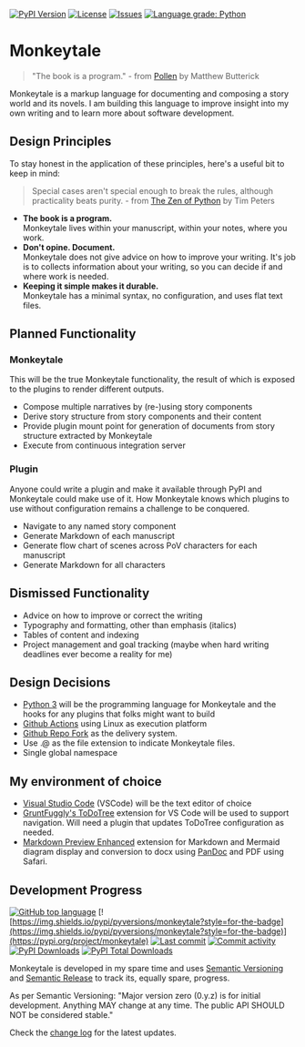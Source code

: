 [![PyPI Version](https://img.shields.io/pypi/v/monkeytale.svg?style=for-the-badge)](https://pypi.org/project/monkeytale)
[![License](https://img.shields.io/github/license/MLAOPDX/monkeytale.svg?style=for-the-badge)](/LICENSE.md)
[![Issues](https://img.shields.io/github/issues/MLAOPDX/monkeytale.svg?style=for-the-badge)](../../issues)
[![Language grade: Python](https://img.shields.io/lgtm/grade/python/github/MLAOPDX/monkeytale?style=for-the-badge)](https://lgtm.com/projects/g/MLAOPDX/monkeytale/context:python)

# Monkeytale

> "The book is a program." - from [Pollen](https://docs.racket-lang.org/pollen/big-picture.html) by Matthew Butterick

Monkeytale is a markup language for documenting and composing a story world and its novels. I am building this language to improve insight into my own writing and to learn more about software development.

## Design Principles

To stay honest in the application of these principles, here's a useful bit to keep in mind:

> Special cases aren't special enough to break the rules, although practicality beats purity. - from [The Zen of Python](https://peps.python.org/pep-0020/) by Tim Peters

- **The book is a program.**</br>Monkeytale lives within your manuscript, within your notes, where you work.
- **Don't opine. Document.**</br>Monkeytale does not give advice on how to improve your writing. It's job is to collects information about your writing, so you can decide if and where work is needed.
- **Keeping it simple makes it durable.**</br>Monkeytale has a minimal syntax, no configuration, and uses flat text files.

## Planned Functionality

### Monkeytale
This will be the true Monkeytale functionality, the result of which is exposed to the plugins to render different outputs.
- Compose multiple narratives by (re-)using story components
- Derive story structure from story components and their content
- Provide plugin mount point for generation of documents from story structure extracted by Monkeytale
- Execute from continuous integration server

### Plugin
Anyone could write a plugin and make it available through PyPI and Monkeytale could make use of it. How Monkeytale knows which plugins to use without configuration remains a challenge to be conquered.

- Navigate to any named story component
- Generate Markdown of each manuscript
- Generate flow chart of scenes across PoV characters for each manuscript
- Generate Markdown for all characters

## Dismissed Functionality
- Advice on how to improve or correct the writing
- Typography and formatting, other than emphasis (italics)
- Tables of content and indexing
- Project management and goal tracking (maybe when hard writing deadlines ever become a reality for me)

## Design Decisions
- [Python 3](https://www.python.org/) will be the programming language for Monkeytale and the hooks for any plugins that folks might want to build
- [Github Actions](https://github.com/features/actions) using Linux as execution platform
- [Github Repo Fork](https://docs.github.com/en/get-started/quickstart/fork-a-repo) as the delivery system.
- Use .@ as the file extension to indicate Monkeytale files.
- Single global namespace

## My environment of choice
- [Visual Studio Code](https://code.visualstudio.com/) (VSCode) will be the text editor of choice
- [GruntFuggly's ToDoTree](https://marketplace.visualstudio.com/items?itemName=Gruntfuggly.todo-tree) extension for VS Code will be used to support navigation. Will need a plugin that updates ToDoTree configuration as needed.
- [Markdown Preview Enhanced](https://marketplace.visualstudio.com/items?itemName=shd101wyy.markdown-preview-enhanced) extension for Markdown and Mermaid diagram display and conversion to docx using [PanDoc](https://pandoc.org/) and PDF using Safari.

## Development Progress

[![GitHub top language](https://img.shields.io/github/languages/top/MLAOPDX/monkeytale.svg?style=for-the-badge)](../../)
[![https://img.shields.io/pypi/pyversions/monkeytale?style=for-the-badge](https://img.shields.io/pypi/pyversions/monkeytale?style=for-the-badge)](https://pypi.org/project/monkeytale)
[![Last commit](https://img.shields.io/github/last-commit/MLAOPDX/monkeytale.svg?style=for-the-badge)](../../commits/master)
[![Commit activity](https://img.shields.io/github/commit-activity/m/MLAOPDX/monkeytale.svg?style=for-the-badge)](../../commits/master)
[![PyPI Downloads](https://img.shields.io/pypi/dm/monkeytale.svg?style=for-the-badge)](https://pypistats.org/packages/licensecheck)
[![PyPI Total Downloads](https://img.shields.io/badge/dynamic/json?style=for-the-badge&label=total%20downloads&query=%24.total_downloads&url=https%3A%2F%2Fapi.pepy.tech%2Fapi%2Fprojects%2Fmonkeytale)](https://pepy.tech/project/monkeytale)

Monkeytale is developed in my spare time and uses [Semantic Versioning](https://semver.org/) and [Semantic Release](https://pypi.org/project/python-semantic-release/) to track its, equally spare, progress.

As per Semantic Versioning: "Major version zero (0.y.z) is for initial development. Anything MAY change at any time. The public API SHOULD NOT be considered stable."

Check the [change log](https://github.com/MLAOPDX/monkeytale/blob/main/CHANGELOG.md) for the latest updates.
